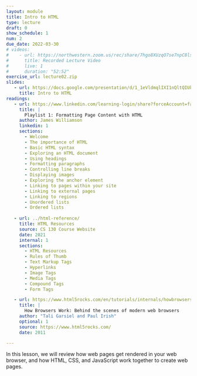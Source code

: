 ```yaml
---
layout: module
title: Intro to HTML
type: lecture
draft: 0
show_schedule: 1
num: 2
due_date: 2022-03-30
# videos: 
#    - url: https://northwestern.zoom.us/rec/share/7hgo8XUzqO7se7npC8lscNsn_abDgRVkAt7itwIW2Wo5Frreq3k6s496hT3ZLdTz.gitGc1385sww1-BB?startTime=1617224259000
#      title: Recorded Lecture Video
#      live: 1
#      duration: "52:52"
exercise_url: lecture02.zip
slides:
   - url: https://docs.google.com/presentation/d/1_1eVldmqlIXI1nQltQIUkNZrjBNO2DEOkzV0YRPVRWA/edit?usp=sharing
     title: Intro to HTML
readings:
   - url: https://www.linkedin.com/learning-login/share?forceAccount=false&redirect=https%3A%2F%2Fwww.linkedin.com%2Flearning%2Fcollections%2F6619359376505401345%3Ftrk%3Dshare_collection_url&account=75814418
     title: |
       Playlist 1: Formatting Page Content with HTML 
     author: James Williamson
     linkedin: 1
     sections:
       - Welcome
       - The importance of HTML
       - Basic HTML syntax
       - Exploring an HTML document
       - Using headings
       - Formatting paragraphs
       - Controlling line breaks
       - Displaying images
       - Exploring the anchor element
       - Linking to pages within your site
       - Linking to external pages
       - Linking to regions
       - Unordered lists
       - Ordered lists
    
   - url: ../html-reference/
     title: HTML Resources
     source: CS 130 Course Website
     date: 2021
     internal: 1
     sections:
       - HTML Resources
       - Rules of Thumb
       - Text Markup Tags
       - Hyperlinks
       - Image Tags
       - Media Tags
       - Compound Tags
       - Form Tags

   - url: https://www.html5rocks.com/en/tutorials/internals/howbrowserswork/
     title: |
       How Browsers Work: Behind the scenes of modern web browsers
     author: "Tali Garsiel and Paul Irish"
     optional: 1
     source: https://www.html5rocks.com/
     date: 2011

---
```


In this lesson, we will review how web pages get rendered in your web browser, and how HTML, CSS, and JavaScript work together to create web pages.